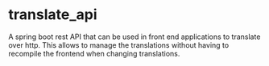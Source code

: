# translate_api
A spring boot rest API that can be used in front end applications to translate over http. This allows to manage the translations without having to recompile the frontend when changing translations.
